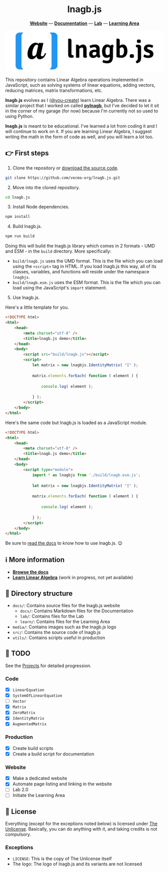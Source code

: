 <h1 align="center">lnagb.js</h1>

<p align="center">
    <a href="https://vecma-org.github.io/lnagb.js/"><b>Website</b></a>
    &mdash;
    <a href="https://vecma-org.github.io/lnagb.js/docs/"><b>Documentation</b></a>
    &mdash;
    <a href="https://vecma-org.github.io/lnagb.js/lab/"><b>Lab</b></a>
    &mdash;
    <a href="https://vecma-org.github.io/lnagb.js/learn/"><b>Learning Area</b></a>
</p>

![](media/wordmark/png/wordmark-pad.png)

This repository contains Linear Algebra operations implemented in JavaScript,
such as solving systems of linear equations, adding vectors, reducing matrices,
matrix transformations, etc.

**lnagb.js** evolves as I ([@you-create][gh yc]) learn Linear Algebra. There was
a similar project that I worked on called [**pylnagb**][gh pylnagb], but I've
decided to let it sit in the corner of my garage (for now) because I'm currently
not so used to using Python.

**lnagb.js** is meant to be educational. I've learned a lot from coding it and I
will continue to work on it. If you are learning Linear Algebra, I suggest
writing the math in the form of code as well, and you will learn a lot too.

[gh yc]: https://github.com/you-create
[gh pylnagb]: https://github.com/vecma-org/pylnagb

:point_right: First steps
-------------------------

1. Clone the repository or [download the source code][dl].

```bash
git clone https://github.com/vecma-org/lnagb.js.git
```

[dl]: https://github.com/vecma-org/lnagb.js/archive/master.zip

2. Move into the cloned repository.

```bash
cd lnagb.js
```

3. Install Node dependencies.

```bash
npm install
```

4. Build lnagb.js.

```bash
npm run build
```

Doing this will build the lnagb.js library which comes in 2 formats - UMD and
ESM - in the `build` directory. More specifically:

- `build/lnagb.js` uses the UMD format. This is the file which you can load
  using the `<script>` tag in HTML. If you load lnagb.js this way, all of its
  classes, variables, and functions will reside under the namespace `lnagbjs`.
- `build/lnagb.esm.js` uses the ESM format. This is the file which you can
  load using the JavaScript's `import` statement.

5. Use lnagb.js.

Here's a little template for you.

```html
<!DOCTYPE html>
<html>
    <head>
        <meta charset="utf-8" />
        <title>lnagb.js demo</title>
    </head>
    <body>
        <script src="build/lnagb.js"></script>
        <script>
            let matrix = new lnagbjs.IdentityMatrix( "I" );

            matrix.elements.forEach( function ( element ) {

                console.log( element );

            } );
        </script>
    </body>
</html>
```

Here's the same code but lnagb.js is loaded as a JavaScript module.

```html
<!DOCTYPE html>
<html>
    <head>
        <meta charset="utf-8" />
        <title>lnagb.js demo</title>
    </head>
    <body>
        <script type="module">
            import * as lnagbjs from './build/lnagb.esm.js';

            let matrix = new lnagbjs.IdentityMatrix( "I" );

            matrix.elements.forEach( function ( element ) {

                console.log( element );

            } );
        </script>
    </body>
</html>
```

Be sure to [read the docs][docs] to know how to use lnagb.js. :wink:

:information_source: More information
-------------------------------------

- [**Browse the docs**][docs]
- [**Learn Linear Algebra**][learn] (work in progress, not yet available)

[docs]: https://vecma-org.github.io/lnagb.js/docs/
[learn]: https://vecma-org.github.io/lnagb.js/learn/

:open_file_folder: Directory structure
--------------------------------------

- `docs/`: Contains source files for the lnagb.js website
    - `docs/`: Contains Markdown files for the Documentation
    - `lab/`: Contains files for the Lab
    - `learn/`: Contains files for the Learning Area
- `media/`: Contains images such as the lnagb.js logo
- `src/`: Contains the source code of lnagb.js
- `utils/`: Contains scripts useful in production

:pushpin: TODO
--------------

See the [Projects][gh projects] for detailed progression.

[gh projects]: https://github.com/vecma-org/lnagb.js/projects

### Code

- [x] `LinearEquation`
- [x] `SystemOfLinearEquation`
- [ ] `Vector`
- [x] `Matrix`
- [x] `ZeroMatrix`
- [x] `IdentityMatrix`
- [x] `AugmentedMatrix`

### Production

- [x] Create build scripts
- [x] Create a build script for documentation

### Website

- [x] Make a dedicated website
- [x] Automate page listing and linking in the website
- [ ] Lab 2.0
- [ ] Initiate the Learning Area

:page_with_curl: License
------------------------

Everything (except for the exceptions noted below) is licensed under
[The Unlicense](https://unlicense.org/). Basically, you can do
anything with it, and taking credits is not compulsory.

### Exceptions

- `LICENSE`: This is the copy of The Unlicense itself
- The logo: The logo of lnagb.js and its variants are not licensed
